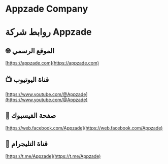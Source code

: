 # Appzade Company


# روابط شركة Appzade

## 🌐 الموقع الرسمي
[https://appzade.com](https://appzade.com)

## 📺 قناة اليوتيوب
[https://www.youtube.com/@Appzade](https://www.youtube.com/@Appzade)

## 📘 صفحة الفيسبوك
[https://web.facebook.com/Appzade](https://web.facebook.com/Appzade)

## 📢 قناة التليجرام
[https://t.me/Appzade](https://t.me/Appzade)
